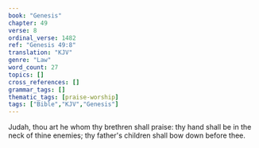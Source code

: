 ```yaml
---
book: "Genesis"
chapter: 49
verse: 8
ordinal_verse: 1482
ref: "Genesis 49:8"
translation: "KJV"
genre: "Law"
word_count: 27
topics: []
cross_references: []
grammar_tags: []
thematic_tags: [praise-worship]
tags: ["Bible","KJV","Genesis"]
---
```

Judah, thou art he whom thy brethren shall praise: thy hand shall be in the neck of thine enemies; thy father's children shall bow down before thee.
